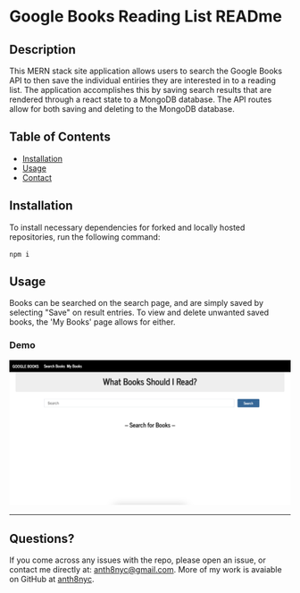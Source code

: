 # Google Books Reading List READme


## Description
This MERN stack site application allows users to search the Google Books API to then save the individual entiries they are interested in to a reading list. The application accomplishes this by saving search results that are rendered through a react state to a MongoDB database. The API routes allow for both saving and deleting to the MongoDB database.
## Table of Contents
- [Installation](#installation)
- [Usage](#usage)
- [Contact](##questions?)

## Installation
To install necessary dependencies for forked and locally hosted repositories, run the following command:

    npm i

## Usage
Books can be searched on the search page, and are simply saved by selecting "Save" on result entries. To view and delete unwanted saved books, the 'My Books' page allows for either.
### Demo
![Site Demo showing search bar from site](./models/gbookdemo.png)

---  

## Questions?
If you come across any issues with the repo, please open an issue, or contact me directly at: anth8nyc@gmail.com. More of my work is avaiable on GitHub at [anth8nyc](https://github.com/anth8nyc/).

